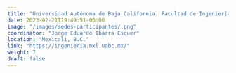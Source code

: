 ```yaml
---
title: "Universidad Autónoma de Baja California. Facultad de Ingeniería. Campus Mexicali."
date: 2023-02-21T19:49:51-06:00
image: "/images/sedes-participantes/.png"
coordinator: "Jorge Eduardo Ibarra Esquer" 
location: "Mexicali, B.C."
link: "https://ingenieria.mxl.uabc.mx/"
weight: 7
draft: false
---
```


